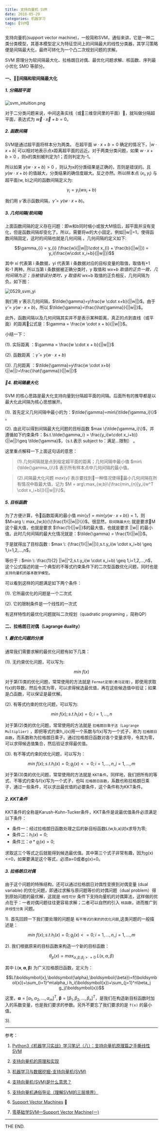 ```yaml
---
title: 支持向量机 SVM
date: 2018-05-29
categories: 机器学习
tags: [SVM]
---
```


支持向量机(support vector machine)，一般简称SVM，通俗来讲，它是一种二类分类模型，其基本模型定义为特征空间上的间隔最大的线性分类器，其学习策略便是间隔最大化，最终可转化为一个凸二次规划问题的求解。

SVM 原理分为软间隔最大化、拉格朗日对偶、最优化问题求解、核函数、序列最小优化 SMO 等部分。

<!--more-->

#### 一、间隔和软间隔最大化

##### 1. 分隔超平面

![svm_intuition.png](/src/imgs/1805/0529_svm_intuition.png)

对于二分类问题来说，中间这条实线（或三维空间里的平面），就叫做分隔超平面，表达式为 $\vec w \cdot \vec x + b=0$。

##### 2. 函数间隔

SVM是通过超平面将样本分为两类。
在超平面 $w\cdot x+b=0$ 确定的情况下，$|w\cdot x+b|$ 可以相对地表示点x距离超平面的远近。对于两类分类问题，如果 $w\cdot x+b>0$ ，则x的类别被判定为1；否则判定为-1。

所以如果 $y(w\cdot x+b)>0$ ，则认为x的分类结果是正确的，否则是错误的。且 $y(w\cdot x+b)$ 的值越大，分类结果的确信度越大。反之亦然。所以样本点 $(x_{i}, y_{i})$ 与超平面(w, b)之间的函数间隔定义为:

$$\gamma_i=y_i(wx_i+b)$$

我们用 $\hat{\gamma}$ 表示函数间隔，$\hat{\gamma}=y(w \cdot x+b)$。

##### 3. 几何间隔(软间隔)

上面函数间隔的定义存在问题：即w和b同时缩小或放大M倍后，超平面并没有变化，但是函数间隔却变化了。所以，需要将w的大小固定。例如||w||=1，使得函数间隔固定，这时的间隔也就是几何间隔 。几何间隔的定义如下:

$$\gamma_{i} = y_{i} (\frac{w}{||w||}\cdot x_{i} + \frac{b}{||w||}) = y_i(\frac{w\cdot x_i+b}{||w||})$$


其中 xi 代表第 i 条数据，yi 代表第 i 条数据对应的目标变量的取值，取值有+1 和-1 两种。所以当第 i 条数据被正确分类时，y 取值和 w*x+b 取值的正负一致，几何间隔为正；当被错误分类时，y 取值和 w*x+b 取值的正负相反，几何间隔为负。如下图：

![0529_svm_yi](/src/imgs/1805/0529_svm_yi.webp)

我们用 $\tilde{\gamma}$ 表示几何间隔，$\tilde{\gamma}=y\frac{w \cdot x+b}{||w||}$。由于 $\hat{\gamma}=y(w \cdot x+b)$，所以 $\tilde{\gamma}=\frac{\hat{\gamma}}{||w||}$。

此外，函数间隔以及几何间隔其实并不是表示某种距离，真正的点到直线（或平面）的距离公式是：$\gamma = \frac{w \cdot x + b}{||w||}$。

小结一下：

(1). 实际距离 ：$\gamma = \frac{w \cdot x + b}{||w||}$

(2). 函数距离 ：$\hat{\gamma}=y(w \cdot x+b)$

(3). 几何距离 ：$\tilde{\gamma}=y\frac{w \cdot x+b}{||w||}=\frac{\hat{\gamma}}{||w||}$

##### 4. 软间隔最大化

SVM 的核心思路是最大化支持向量到分隔超平面的间隔。后面所有的推导都是以最大化此间隔为核心思想展开。

(1). 首先定义几何间隔中最小的为：$\tilde{\gamma}=min\{\tilde{\gamma_i}\}$ 。

(2). 由此可以得到间隔最大化问题的目标函数 $max \{\tilde{\gamma_i}\}$，并遵循如下约束条件：$s.t.\tilde{\gamma_i} = \frac{y_i(w\cdot x_i+b)}{||w||}\geq \tilde{\gamma}$，（s.t.表示 subject to：满足...限制） 。

这里重点解释一下上面这句话的意思：

> (1).几何间隔就是点到给定超平面的距离；几何间隔中最小值 $min\{\tilde{\gamma_i}\}$ 表示所有样本点中几何间隔的最小值。

> (2).间隔最大化问题 $max \{\tilde{\gamma}\}$ 表示要找到一种情况使得最小几何间隔在所有情况中取最大值，记为 $M = arg\:max_{w,b}\{\frac{min_{n}[y_i(w^T \cdot x_i+b)]}{||w||}\}$。

##### 5. 目标函数

为了方便计算，令函数距离的最小值 $min\{\hat{\gamma}\}=min\{y(w \cdot x+b) \}= 1$，则 $M=arg \: max_{w,b}{\{\frac{1}{||w||}\}}$。很显然，`软间隔最大化` 就是要求M这个最大值，也就是要求 $\frac{1}{||w||}$的最大值，也就是要求 ||w|| 的最小值。此时几何间隔的最大化情况就是：$\tilde{\gamma} = \frac{1}{||w||}$。

于是就得出了目标函数 : $max \: {\frac{1}{||w||}},s.t.y_i(w \cdot x_i+b) \geq 1,i=1,2,...,n$。

等价于 : $min \: \frac{1}{2} ||w||^2,s.t.y_i(w \cdot x_i+b) \geq 1,i=1,2,...,n$，这个公式描述的是一个典型的不等式约束条件下的二次型函数优化问题，同时也是 `支持向量机的基本数学模型`。


可以看到这样的问题满足如下两个条件：

(1). 它所最优化的问题是一个二次式

(2). 它的限制条件是一个线性的一次式

有这样特性的最优化问题就叫二次规划（quadratic programing ，简称QP）

#### 二、拉格朗日对偶（Lagrange duality）

##### 1. 最优化问题的分类

通常我们需要求解的最优化问题有如下几类：

(1). 无约束优化问题，可以写为: 

$$min\:f(x)$$

对于第(1)类的优化问题，常常使用的方法就是 `Fermat定理(费马定理)`，即使用求取f(x)的导数，然后令其为零，可以求得候选最优值，再在这些候选值中验证；如果是凸函数，可以保证是最优解。

(2). 有等式约束的优化问题，可以写为: 

$$
min\:f(x);
s.t. h_i(x) = 0; 
i =1, ..., n 
$$

对于第(2)类的优化问题，常常使用的方法就是 `拉格朗日乘子法（Lagrange Multiplier)` ，即把等式约束h_i(x)用一个系数与f(x)写为一个式子，称为 `拉格朗日函数`，而系数称为拉格朗日乘子。通过拉格朗日函数对各个变量求导，令其为零，可以求得候选值集合，然后验证求得最优值。

(3). 有不等式约束的优化问题，可以写为：

$$
min\:f(x);
s.t. h_i(x) = 0; 
g_j(x) <= 0; 
i =1, ..., n,j =1, ..., m
$$

对于第(3)类的优化问题，常常使用的方法就是 `KKT条件`。同样地，我们把所有的等式、不等式约束与f(x)写为一个式子，也叫 `拉格朗日函数`，系数也称拉格朗日乘子，通过一些条件，可以求出最优值的必要条件，这个条件称为KKT条件。

##### 2. KKT条件

KKT条件的全称是Karush-Kuhn-Tucker条件，KKT条件是说最优值条件必须满足以下条件：

- 条件一：经过拉格朗日函数处理之后的新目标函数L(w,b,a)对x求导为零;
- 条件二：$h_i(x)=0$;
- 条件三：$a*g_j(x)=0$;

求取这三个等式之后就能得到候选最优值。其中第三个式子非常有趣，因为g(x)<=0，如果要满足这个等式，必须a=0或者g(x)=0。


##### 3. 拉格朗日对偶

由于这个问题的特殊结构，还可以通过拉格朗日对偶性变换到对偶变量 (dual variable) 的优化问题，即通过求解与原问题等价的对偶问题（dual problem）得到原始问题的最优解，这就是 `线性可分` 条件下支持向量机的对偶算法，这样做的优点在于：一者对偶问题往往更容易求解；二者可以自然的引入 `核函数`，进而推广到 `非线性分类` 问题。

1). 首先回顾一下我们要处理的问题是 `有不等式约束的的优化问题`,这类问题的一般描述是：

$$
min\:f(x);
s.t. h_i(x) = 0;
g_j(x) <= 0;
i =1, ..., n,j =1, ..., m
$$

2). 我们根据原来的目标函数来构造一个新的目标函数：

$$\theta_p(x)=max_{\alpha,\beta;\beta_j>=0} \:L(x,\alpha,\beta)$$
 
其中 $L(\boldsymbol{x},\boldsymbol{\alpha},\boldsymbol{\beta})$ 为广义拉格朗日函数，定义为：

$$L(\boldsymbol{x},\boldsymbol{\alpha},\boldsymbol{\beta})=f(\boldsymbol{x})+\sum_{i=1}^m\alpha_i h_i(\boldsymbol{x})+\sum_{j=1}^n\beta_j g_j(\boldsymbol{x})$$

这里，$\boldsymbol{\alpha}=[\alpha_1,\alpha_2,\ldots, \alpha_m]^T,~\boldsymbol{\beta}=[\beta_1,\beta_2,\ldots, \beta_n]^T$，是我们在构造新目标函数时加入的系数变量，也是我们要求的参数。另外不要忘了我们要求的是 `f(x)` 的最小值。

3). 


- - -

参考：

1. [Python3《机器学习实战》学习笔记（八）：支持向量机原理篇之手撕线性SVM](https://zhuanlan.zhihu.com/p/29604517)

2. [支持向量机的原理和实现](https://mp.weixin.qq.com/s/zHCgOHsBYCkPouBFTmWgpw)

3. [机器学习与数据挖掘-支持向量机(SVM)](https://wizardforcel.gitbooks.io/dm-algo-top10/content/svm-1.html)

4. [支持向量机(SVM)是什么意思？](https://www.zhihu.com/question/21094489)

5. [支持向量机通俗导论（理解SVM的三层境界）](https://blog.csdn.net/v_july_v/article/details/7624837)

6. [Support Vector Machines](http://cs229.stanford.edu/notes/cs229-notes3.pdf)

7. [零基础学SVM—Support Vector Machine(一)](https://zhuanlan.zhihu.com/p/24638007)
- - -
THE END.
